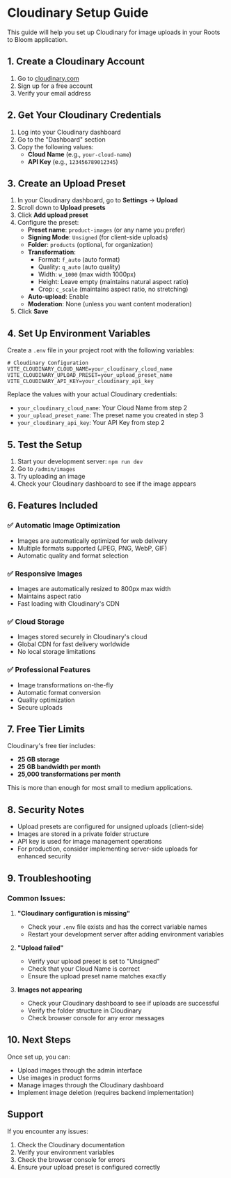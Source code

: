 # Cloudinary Setup Guide

This guide will help you set up Cloudinary for image uploads in your Roots to Bloom application.

## 1. Create a Cloudinary Account

1. Go to [cloudinary.com](https://cloudinary.com)
2. Sign up for a free account
3. Verify your email address

## 2. Get Your Cloudinary Credentials

1. Log into your Cloudinary dashboard
2. Go to the "Dashboard" section
3. Copy the following values:
   - **Cloud Name** (e.g., `your-cloud-name`)
   - **API Key** (e.g., `123456789012345`)

## 3. Create an Upload Preset

1. In your Cloudinary dashboard, go to **Settings** → **Upload**
2. Scroll down to **Upload presets**
3. Click **Add upload preset**
4. Configure the preset:
   - **Preset name**: `product-images` (or any name you prefer)
   - **Signing Mode**: `Unsigned` (for client-side uploads)
   - **Folder**: `products` (optional, for organization)
   - **Transformation**: 
     - Format: `f_auto` (auto format)
     - Quality: `q_auto` (auto quality)
     - Width: `w_1000` (max width 1000px)
     - Height: Leave empty (maintains natural aspect ratio)
     - Crop: `c_scale` (maintains aspect ratio, no stretching)
   - **Auto-upload**: Enable
   - **Moderation**: None (unless you want content moderation)
5. Click **Save**

## 4. Set Up Environment Variables

Create a `.env` file in your project root with the following variables:

```env
# Cloudinary Configuration
VITE_CLOUDINARY_CLOUD_NAME=your_cloudinary_cloud_name
VITE_CLOUDINARY_UPLOAD_PRESET=your_upload_preset_name
VITE_CLOUDINARY_API_KEY=your_cloudinary_api_key
```

Replace the values with your actual Cloudinary credentials:
- `your_cloudinary_cloud_name`: Your Cloud Name from step 2
- `your_upload_preset_name`: The preset name you created in step 3
- `your_cloudinary_api_key`: Your API Key from step 2

## 5. Test the Setup

1. Start your development server: `npm run dev`
2. Go to `/admin/images`
3. Try uploading an image
4. Check your Cloudinary dashboard to see if the image appears

## 6. Features Included

### ✅ **Automatic Image Optimization**
- Images are automatically optimized for web delivery
- Multiple formats supported (JPEG, PNG, WebP, GIF)
- Automatic quality and format selection

### ✅ **Responsive Images**
- Images are automatically resized to 800px max width
- Maintains aspect ratio
- Fast loading with Cloudinary's CDN

### ✅ **Cloud Storage**
- Images stored securely in Cloudinary's cloud
- Global CDN for fast delivery worldwide
- No local storage limitations

### ✅ **Professional Features**
- Image transformations on-the-fly
- Automatic format conversion
- Quality optimization
- Secure uploads

## 7. Free Tier Limits

Cloudinary's free tier includes:
- **25 GB storage**
- **25 GB bandwidth per month**
- **25,000 transformations per month**

This is more than enough for most small to medium applications.

## 8. Security Notes

- Upload presets are configured for unsigned uploads (client-side)
- Images are stored in a private folder structure
- API key is used for image management operations
- For production, consider implementing server-side uploads for enhanced security

## 9. Troubleshooting

### Common Issues:

1. **"Cloudinary configuration is missing"**
   - Check your `.env` file exists and has the correct variable names
   - Restart your development server after adding environment variables

2. **"Upload failed"**
   - Verify your upload preset is set to "Unsigned"
   - Check that your Cloud Name is correct
   - Ensure the upload preset name matches exactly

3. **Images not appearing**
   - Check your Cloudinary dashboard to see if uploads are successful
   - Verify the folder structure in Cloudinary
   - Check browser console for any error messages

## 10. Next Steps

Once set up, you can:
- Upload images through the admin interface
- Use images in product forms
- Manage images through the Cloudinary dashboard
- Implement image deletion (requires backend implementation)

## Support

If you encounter any issues:
1. Check the Cloudinary documentation
2. Verify your environment variables
3. Check the browser console for errors
4. Ensure your upload preset is configured correctly
